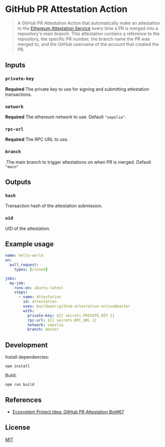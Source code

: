 # GitHub PR Attestation Action

> A GitHub PR Attestation Action that automatically make an attestation to the [Ethereum Attestation Service](https://optimism-goerli.easscan.org/) every time a PR is merged into a repository's main branch. This attestation contains a reference to the repository, the specific PR number, the branch name the PR was merged to, and the GitHub username of the account that created the PR.

## Inputs

### `private-key`

**Required** The private key to use for signing and submitting attestation transactions.

### `network`

**Required** The ethereum network to use. Default `"sepolia"`.

### `rpc-url`

**Required** The RPC URL to use.

### `branch`

.The main branch to trigger attestations on when PR is merged. Default `"main"`

## Outputs

### `hash`

Transaction hash of the attestation submission.

### `uid`

UID of the attestation.

## Example usage

```yaml
name: hello-world
on:
  pull_request:
    types: [closed]

jobs:
  my-job:
    runs-on: ubuntu-latest
    steps:
      - name: Attestation
        id: attestation
        uses: buildooor/github-attestation-action@master
        with:
          private-key: ${{ secrets.PRIVATE_KEY }}
          rpc-url: ${{ secrets.RPC_URL }}
          network: sepolia
          branch: master
```

## Development

Install dependencies:

```
npm install
```

Build:

```
npm run build
```

## References

- [Ecosystem Project Idea: GitHub PR Attestation Bot#67](https://github.com/orgs/ethereum-optimism/projects/31/views/4?pane=issue&itemId=29632592)

## License

[MIT](LICENSE)
